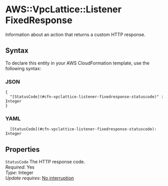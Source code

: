 # AWS::VpcLattice::Listener FixedResponse<a name="aws-properties-vpclattice-listener-fixedresponse"></a>

Information about an action that returns a custom HTTP response\.

## Syntax<a name="aws-properties-vpclattice-listener-fixedresponse-syntax"></a>

To declare this entity in your AWS CloudFormation template, use the following syntax:

### JSON<a name="aws-properties-vpclattice-listener-fixedresponse-syntax.json"></a>

```
{
  "[StatusCode](#cfn-vpclattice-listener-fixedresponse-statuscode)" : Integer
}
```

### YAML<a name="aws-properties-vpclattice-listener-fixedresponse-syntax.yaml"></a>

```
  [StatusCode](#cfn-vpclattice-listener-fixedresponse-statuscode): Integer
```

## Properties<a name="aws-properties-vpclattice-listener-fixedresponse-properties"></a>

`StatusCode` <a name="cfn-vpclattice-listener-fixedresponse-statuscode"></a>
The HTTP response code\.  
_Required_: Yes  
_Type_: Integer  
_Update requires_: [No interruption](https://docs.aws.amazon.com/AWSCloudFormation/latest/UserGuide/using-cfn-updating-stacks-update-behaviors.html#update-no-interrupt)
